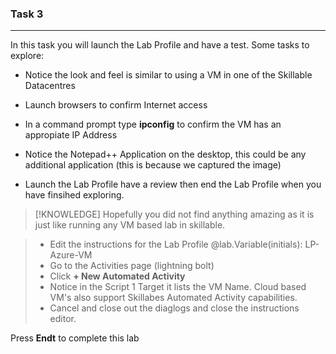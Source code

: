 ### Task 3

---

In this task you will launch the Lab Profile and have a test.  Some tasks to explore:

- Notice the look and feel is similar to using a VM in one of the Skillable Datacentres
- Launch browsers to confirm Internet access
- In a command prompt type **ipconfig** to confirm the VM has an appropiate IP Address
- Notice the Notepad++ Application on the desktop, this could be any additional application (this is because we captured the image)

- Launch the Lab Profile have a review then end the Lab Profile when you have finsihed exploring.

>[!KNOWLEDGE] Hopefully you did not find anything amazing as it is just like running any VM based lab in skillable.

> - Edit the instructions for the Lab Profile @lab.Variable(initials): LP-Azure-VM
> - Go to the Activities page (lightning bolt)
> - Click **+ New Automated Activity**
> - Notice in the Script 1 Target it lists the VM Name.  Cloud based VM's also support Skillabes Automated Activity capabilities.
> - Cancel and close out the diaglogs and close the instructions editor.

Press **Endt** to complete this lab
 
